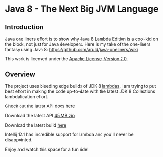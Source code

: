 Java 8 - The Next Big JVM Language
==================================

## Introduction

Java one liners effort is to show why Java 8 Lambda Edition is a cool-kid on the block, not just for Java developers.
Here is my take of the one-liners fantasy using Java 8: https://github.com/aruld/java-oneliners/wiki

This work is licensed under the [Apache License, Version 2.0](http://www.apache.org/licenses/LICENSE-2.0).

## Overview

The project uses bleeding edge builds of JDK 8 [lambdas](http://openjdk.java.net/projects/lambda/).
I am trying to put best effort in making the code up-to-date with the latest JDK 8 Collections lambdafication effort.

Check out the latest API docs [here](http://download.java.net/lambda/b82/docs/api/)

Download the latest API [45 MB zip](http://www.java.net/download/lambda/b94/lambda-8-b94-apidocs-10_jun_2013.zip)

Download the latest build [here](http://jdk8.java.net/lambda/)

Intellij 12.1 has incredible support for lambda and you'll never be disappointed.

Enjoy and watch this space for a fun ride!